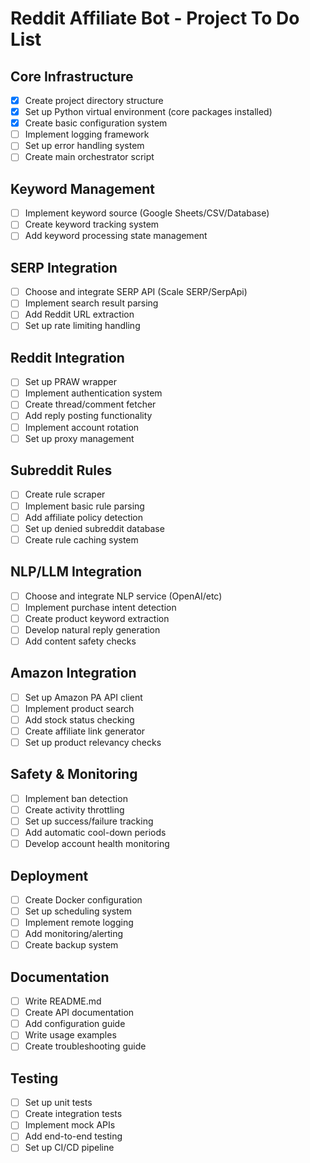 # Reddit Affiliate Bot - Project To Do List

## Core Infrastructure
- [x] Create project directory structure
- [x] Set up Python virtual environment (core packages installed)
- [x] Create basic configuration system
- [ ] Implement logging framework
- [ ] Set up error handling system
- [ ] Create main orchestrator script

## Keyword Management
- [ ] Implement keyword source (Google Sheets/CSV/Database)
- [ ] Create keyword tracking system
- [ ] Add keyword processing state management

## SERP Integration
- [ ] Choose and integrate SERP API (Scale SERP/SerpApi)
- [ ] Implement search result parsing
- [ ] Add Reddit URL extraction
- [ ] Set up rate limiting handling

## Reddit Integration
- [ ] Set up PRAW wrapper
- [ ] Implement authentication system
- [ ] Create thread/comment fetcher
- [ ] Add reply posting functionality
- [ ] Implement account rotation
- [ ] Set up proxy management

## Subreddit Rules
- [ ] Create rule scraper
- [ ] Implement basic rule parsing
- [ ] Add affiliate policy detection
- [ ] Set up denied subreddit database
- [ ] Create rule caching system

## NLP/LLM Integration
- [ ] Choose and integrate NLP service (OpenAI/etc)
- [ ] Implement purchase intent detection
- [ ] Create product keyword extraction
- [ ] Develop natural reply generation
- [ ] Add content safety checks

## Amazon Integration
- [ ] Set up Amazon PA API client
- [ ] Implement product search
- [ ] Add stock status checking
- [ ] Create affiliate link generator
- [ ] Set up product relevancy checks

## Safety & Monitoring
- [ ] Implement ban detection
- [ ] Create activity throttling
- [ ] Set up success/failure tracking
- [ ] Add automatic cool-down periods
- [ ] Develop account health monitoring

## Deployment
- [ ] Create Docker configuration
- [ ] Set up scheduling system
- [ ] Implement remote logging
- [ ] Add monitoring/alerting
- [ ] Create backup system

## Documentation
- [ ] Write README.md
- [ ] Create API documentation
- [ ] Add configuration guide
- [ ] Write usage examples
- [ ] Create troubleshooting guide

## Testing
- [ ] Set up unit tests
- [ ] Create integration tests
- [ ] Implement mock APIs
- [ ] Add end-to-end testing
- [ ] Set up CI/CD pipeline

